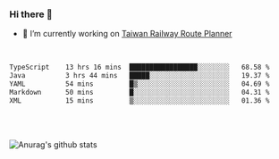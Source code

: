 ### Hi there 👋

- 🔭 I’m currently working on [Taiwan Railway Route Planner](https://github.com/Taiwan-Railway-Route-Planner)

<br/>

<!--START_SECTION:waka-->

```txt
TypeScript    13 hrs 16 mins  █████████████████░░░░░░░░   68.58 %
Java          3 hrs 44 mins   █████░░░░░░░░░░░░░░░░░░░░   19.37 %
YAML          54 mins         █▒░░░░░░░░░░░░░░░░░░░░░░░   04.69 %
Markdown      50 mins         █░░░░░░░░░░░░░░░░░░░░░░░░   04.31 %
XML           15 mins         ▒░░░░░░░░░░░░░░░░░░░░░░░░   01.36 %
```

<!--END_SECTION:waka-->

<br/>
<br/>

![Anurag's github stats](https://github-readme-stats.vercel.app/api?username=DepickereSven&show_icons=true&theme=tokyonight)



<!--
**DepickereSven/DepickereSven** is a ✨ _special_ ✨ repository because its `README.md` (this file) appears on your GitHub profile.

Here are some ideas to get you started:

- 🔭 I’m currently working on ...
- 🌱 I’m currently learning ...
- 👯 I’m looking to collaborate on ...
- 🤔 I’m looking for help with ...
- 💬 Ask me about ...
- 📫 How to reach me: ...
- 😄 Pronouns: ...
- ⚡ Fun fact: ...
-->
